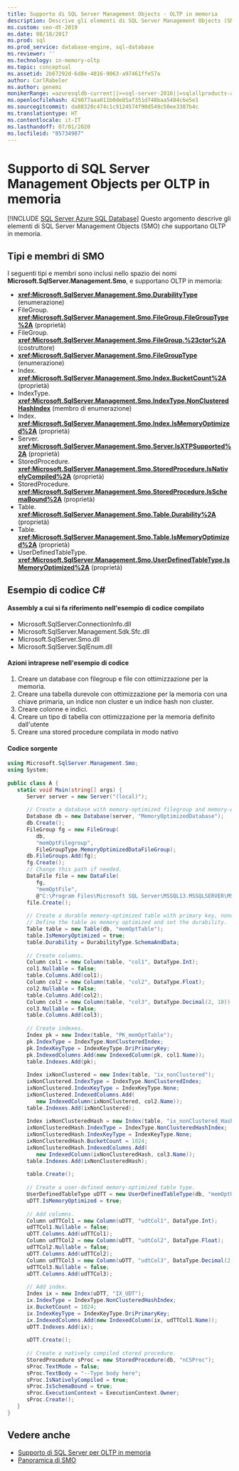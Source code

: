 ```yaml
---
title: Supporto di SQL Server Management Objects - OLTP in memoria
description: Descrive gli elementi di SQL Server Management Objects (SMO) che supportano OLTP in memoria.
ms.custom: seo-dt-2019
ms.date: 08/18/2017
ms.prod: sql
ms.prod_service: database-engine, sql-database
ms.reviewer: ''
ms.technology: in-memory-oltp
ms.topic: conceptual
ms.assetid: 2b67292d-6d8e-4016-9063-a97461ffe57a
author: CarlRabeler
ms.author: genemi
monikerRange: =azuresqldb-current||>=sql-server-2016||=sqlallproducts-allversions||>=sql-server-linux-2017||=azuresqldb-mi-current
ms.openlocfilehash: 429077aaa011b0de85af351d748baa5484c6e5e1
ms.sourcegitcommit: da88320c474c1c9124574f90d549c50ee3387b4c
ms.translationtype: HT
ms.contentlocale: it-IT
ms.lasthandoff: 07/01/2020
ms.locfileid: "85734987"
---
```

# <a name="sql-server-management-objects-support-for-in-memory-oltp"></a>Supporto di SQL Server Management Objects per OLTP in memoria
[!INCLUDE [SQL Server Azure SQL Database](../../includes/applies-to-version/sql-asdb.md)]
Questo argomento descrive gli elementi di SQL Server Management Objects (SMO) che supportano OLTP in memoria.  

## <a name="smo-types-and-members"></a>Tipi e membri di SMO

I seguenti tipi e membri sono inclusi nello spazio dei nomi **Microsoft.SqlServer.Management.Smo**, e supportano OLTP in memoria:

- **<xref:Microsoft.SqlServer.Management.Smo.DurabilityType>** (enumerazione)
- FileGroup. **<xref:Microsoft.SqlServer.Management.Smo.FileGroup.FileGroupType%2A>** (proprietà)
- FileGroup. **<xref:Microsoft.SqlServer.Management.Smo.FileGroup.%23ctor%2A>** (costruttore)
- **<xref:Microsoft.SqlServer.Management.Smo.FileGroupType>** (enumerazione)
- Index. **<xref:Microsoft.SqlServer.Management.Smo.Index.BucketCount%2A>** (proprietà)
- IndexType. **<xref:Microsoft.SqlServer.Management.Smo.IndexType.NonClusteredHashIndex>** (membro di enumerazione)
- Index. **<xref:Microsoft.SqlServer.Management.Smo.Index.IsMemoryOptimized%2A>** (proprietà)
- Server. **<xref:Microsoft.SqlServer.Management.Smo.Server.IsXTPSupported%2A>** (proprietà)
- StoredProcedure. **<xref:Microsoft.SqlServer.Management.Smo.StoredProcedure.IsNativelyCompiled%2A>** (proprietà)
- StoredProcedure. **<xref:Microsoft.SqlServer.Management.Smo.StoredProcedure.IsSchemaBound%2A>** (proprietà)
- Table. **<xref:Microsoft.SqlServer.Management.Smo.Table.Durability%2A>** (proprietà)
- Table. **<xref:Microsoft.SqlServer.Management.Smo.Table.IsMemoryOptimized%2A>** (proprietà)
- UserDefinedTableType. **<xref:Microsoft.SqlServer.Management.Smo.UserDefinedTableType.IsMemoryOptimized%2A>** (proprietà)

## <a name="c-code-example"></a>Esempio di codice C#

#### <a name="assemblies-referenced-by-the-compiled-code-example"></a>Assembly a cui si fa riferimento nell'esempio di codice compilato

- Microsoft.SqlServer.ConnectionInfo.dll
- Microsoft.SqlServer.Management.Sdk.Sfc.dll
- Microsoft.SqlServer.Smo.dll
- Microsoft.SqlServer.SqlEnum.dll

#### <a name="actions-taken-in-the-code-example"></a>Azioni intraprese nell'esempio di codice

1. Creare un database con filegroup e file con ottimizzazione per la memoria.  
2. Creare una tabella durevole con ottimizzazione per la memoria con una chiave primaria, un indice non cluster e un indice hash non cluster.  
3. Creare colonne e indici.  
4. Creare un tipo di tabella con ottimizzazione per la memoria definito dall'utente  
5. Creare una stored procedure compilata in modo nativo

#### <a name="source-code"></a>Codice sorgente
  
```csharp
using Microsoft.SqlServer.Management.Smo;  
using System;  
  
public class A {  
   static void Main(string[] args) {  
      Server server = new Server("(local)");  
  
      // Create a database with memory-optimized filegroup and memory-optimized file.
      Database db = new Database(server, "MemoryOptimizedDatabase");  
      db.Create();  
      FileGroup fg = new FileGroup(
         db,
         "memOptFilegroup",
         FileGroupType.MemoryOptimizedDataFileGroup);  
      db.FileGroups.Add(fg);  
      fg.Create();  
      // Change this path if needed.
      DataFile file = new DataFile(
         fg,
         "memOptFile",
         @"C:\Program Files\Microsoft SQL Server\MSSQL13.MSSQLSERVER\MSSQL\DATA\MSSQLmemOptFileName");  
      file.Create();  
  
      // Create a durable memory-optimized table with primary key, nonclustered index and nonclustered hash index.
      // Define the table as memory optimized and set the durability.
      Table table = new Table(db, "memOptTable");  
      table.IsMemoryOptimized = true;  
      table.Durability = DurabilityType.SchemaAndData;  
  
      // Create columns.
      Column col1 = new Column(table, "col1", DataType.Int);  
      col1.Nullable = false;  
      table.Columns.Add(col1);  
      Column col2 = new Column(table, "col2", DataType.Float);  
      col2.Nullable = false;  
      table.Columns.Add(col2);  
      Column col3 = new Column(table, "col3", DataType.Decimal(2, 10));  
      col3.Nullable = false;  
      table.Columns.Add(col3);  
  
      // Create indexes.
      Index pk = new Index(table, "PK_memOptTable");  
      pk.IndexType = IndexType.NonClusteredIndex;  
      pk.IndexKeyType = IndexKeyType.DriPrimaryKey;  
      pk.IndexedColumns.Add(new IndexedColumn(pk, col1.Name));  
      table.Indexes.Add(pk);  
  
      Index ixNonClustered = new Index(table, "ix_nonClustered");  
      ixNonClustered.IndexType = IndexType.NonClusteredIndex;  
      ixNonClustered.IndexKeyType = IndexKeyType.None;  
      ixNonClustered.IndexedColumns.Add(
         new IndexedColumn(ixNonClustered, col2.Name));  
      table.Indexes.Add(ixNonClustered);  
  
      Index ixNonClusteredHash = new Index(table, "ix_nonClustered_Hash");  
      ixNonClusteredHash.IndexType = IndexType.NonClusteredHashIndex;  
      ixNonClusteredHash.IndexKeyType = IndexKeyType.None;  
      ixNonClusteredHash.BucketCount = 1024;  
      ixNonClusteredHash.IndexedColumns.Add(
         new IndexedColumn(ixNonClusteredHash, col3.Name));  
      table.Indexes.Add(ixNonClusteredHash);  
  
      table.Create();  
  
      // Create a user-defined memory-optimized table type.
      UserDefinedTableType uDTT = new UserDefinedTableType(db, "memOptUDTT");  
      uDTT.IsMemoryOptimized = true;  
  
      // Add columns.
      Column udTTCol1 = new Column(uDTT, "udtCol1", DataType.Int);  
      udTTCol1.Nullable = false;  
      uDTT.Columns.Add(udTTCol1);  
      Column udTTCol2 = new Column(uDTT, "udtCol2", DataType.Float);  
      udTTCol2.Nullable = false;  
      uDTT.Columns.Add(udTTCol2);  
      Column udTTCol3 = new Column(uDTT, "udtCol3", DataType.Decimal(2, 10));  
      udTTCol3.Nullable = false;  
      uDTT.Columns.Add(udTTCol3);  
  
      // Add index.
      Index ix = new Index(uDTT, "IX_UDT");  
      ix.IndexType = IndexType.NonClusteredHashIndex;  
      ix.BucketCount = 1024;  
      ix.IndexKeyType = IndexKeyType.DriPrimaryKey;  
      ix.IndexedColumns.Add(new IndexedColumn(ix, udTTCol1.Name));  
      uDTT.Indexes.Add(ix);  
  
      uDTT.Create();  
  
      // Create a natively compiled stored procedure.
      StoredProcedure sProc = new StoredProcedure(db, "nCSProc");  
      sProc.TextMode = false;  
      sProc.TextBody = "--Type body here";  
      sProc.IsNativelyCompiled = true;  
      sProc.IsSchemaBound = true;  
      sProc.ExecutionContext = ExecutionContext.Owner;  
      sProc.Create();  
   }  
}  
```  
  
## <a name="see-also"></a>Vedere anche  

- [Supporto di SQL Server per OLTP in memoria](sql-server-support-for-in-memory-oltp.md)
- [Panoramica di SMO](../server-management-objects-smo/overview-smo.md)
